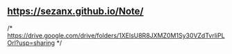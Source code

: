 
## https://sezanx.github.io/Note/






/* https://drive.google.com/drive/folders/1XElsU8R8JXMZ0M1Sy30VZdTvrliPLOrl?usp=sharing */
